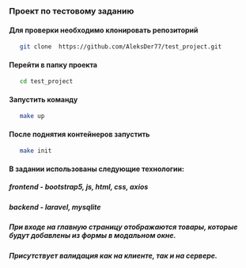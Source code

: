 ### Проект по тестовому заданию
#### Для проверки необходимо клонировать репозиторий


```bash
   git clone  https://github.com/AleksDer77/test_project.git 
```
#### Перейти в папку проекта

```bash
   cd test_project
```
#### Запустить команду

```bash
   make up
```

#### После поднятия контейнеров запустить 

```bash
   make init
```

#### В задании использованы следующие технологии:
##### frontend - bootstrap5, js, html, css, axios
##### backend - laravel, mysqlite

##### При входе на главную страницу отображаются товары, которые будут добавлены из формы в модальном окне. 
##### Присутствует валидация как на клиенте, так и на сервере.
